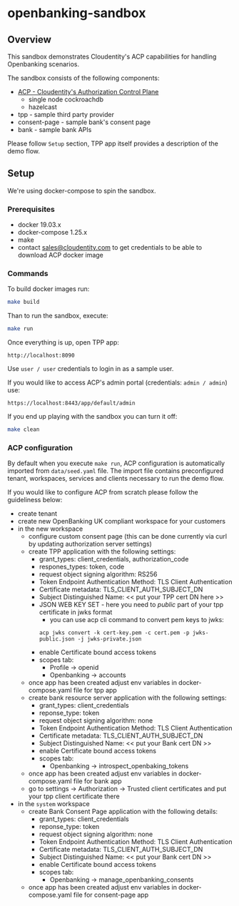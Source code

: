 # openbanking-sandbox

## Overview

This sandbox demonstrates Cloudentity's ACP capabilities for handling Openbanking scenarios.

The sandbox consists of the following components:

* [ACP - Cloudentity's Authorization Control Plane](https://docs.authorization.cloudentity.com/)
  - single node cockroachdb
  - hazelcast
* tpp - sample third party provider 
* consent-page - sample bank's consent page
* bank - sample bank APIs

Please follow `Setup` section, TPP app itself provides a description of the demo flow. 

## Setup

We're using docker-compose to spin the sandbox.

### Prerequisites

* docker 19.03.x
* docker-compose 1.25.x
* make
* contact sales@cloudentity.com to get credentials to be able to download ACP docker image

### Commands

To build docker images run:

```sh
make build
```

Than to run the sandbox, execute:

```sh
make run
```

Once everything is up, open TPP app:

```
http://localhost:8090
```

Use `user / user` credentials to login in as a sample user.


If you would like to access ACP's admin portal (credentials: `admin / admin`) use:
```
https://localhost:8443/app/default/admin
```

If you end up playing with the sandbox you can turn it off:

``` sh
make clean
```

### ACP configuration

By default when you execute `make run`, ACP configuration is automatically imported from `data/seed.yaml` file.
The import file contains preconfigured tenant, workspaces, services and clients necessary to run the demo flow.

If you would like to configure ACP from scratch please follow the guideliness below:

* create tenant
* create new OpenBanking UK compliant workspace for your customers
* in the new workspace
  * configure custom consent page (this can be done currently via curl by updating authorization server settings)
  * create TPP application with the following settings:
    - grant_types: client_credentials, authorization_code
    - respones_types: token, code
    - request object signing algorithm: RS256
    - Token Endpoint Authentication Method: TLS Client Authentication
    - Certificate metadata: TLS_CLIENT_AUTH_SUBJECT_DN
    - Subject Distinguished Name: << put your TPP cert DN here >>
    - JSON WEB KEY SET - here you need to *public* part of your tpp certificate in jwks format
      * you can use acp cli command to convert pem keys to jwks: 
      ```
      acp jwks convert -k cert-key.pem -c cert.pem -p jwks-public.json -j jwks-private.json
      ```
    - enable Certificate bound access tokens
    - scopes tab:
      * Profile -> openid
      * Openbanking -> accounts
  * once app has been created adjust env variables in docker-compose.yaml file for tpp app
  * create bank resource server application with the following settings:
    - grant_types: client_credentials
    - reponse_type: token
    - request object signing algorithm: none
    - Token Endpoint Authentication Method: TLS Client Authentication
    - Certificate metadata: TLS_CLIENT_AUTH_SUBJECT_DN
    - Subject Distinguished Name: << put your Bank cert DN >>
    - enable Certificate bound access tokens
    - scopes tab:
      * Openbanking -> introspect_openbaking_tokens
  * once app has been created adjust env variables in docker-compose.yaml file for bank app
  * go to settings -> Authorization -> Trusted client certificates and put your tpp client certificate there
* in the `system` workspace
  * create Bank Consent Page application with the following details:
    - grant_types: client_credentials
    - reponse_type: token
    - request object signing algorithm: none
    - Token Endpoint Authentication Method: TLS Client Authentication
    - Certificate metadata: TLS_CLIENT_AUTH_SUBJECT_DN
    - Subject Distinguished Name: << put your Bank cert DN >>
    - enable Certificate bound access tokens
    - scopes tab:
      * Openbanking -> manage_openbanking_consents
  * once app has been created adjust env variables in docker-compose.yaml file for consent-page app
